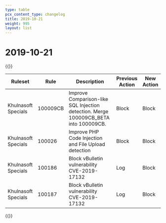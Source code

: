 ```yaml
---
type: table
pcx_content_type: changelog
title: 2019-10-21
weight: 995
layout: list
---
```


# 2019-10-21

{{<table-wrap>}}
<table style="width: 100%">
  <thead>
    <tr>
      <th>Ruleset</th>
      <th>Rule</th>
      <th>Description</th>
      <th>Previous Action</th>
      <th>New Action</th>
    </tr>
  </thead>
  <tbody>
    <tr>
      <td>Khulnasoft Specials</td>
      <td>100009CB</td>
      <td>
        Improve Comparison-like SQL Injection detection. Merge 100009CB_BETA
        into 100009CB.
      </td>
      <td>Block</td>
      <td>Block</td>
    </tr>
    <tr>
      <td>Khulnasoft Specials</td>
      <td>100026</td>
      <td>Improve PHP Code Injection and File Upload detection</td>
      <td>Block</td>
      <td>Block</td>
    </tr>
    <tr>
      <td>Khulnasoft Specials</td>
      <td>100186</td>
      <td>Block vBulletin vulnerability CVE-2019-17132</td>
      <td>Log</td>
      <td>Block</td>
    </tr>
    <tr>
      <td>Khulnasoft Specials</td>
      <td>100187</td>
      <td>Block vBulletin vulnerability CVE-2019-17132</td>
      <td>Log</td>
      <td>Block</td>
    </tr>
  </tbody>
</table>
{{</table-wrap>}}
